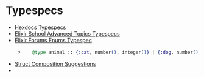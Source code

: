 # Typespecs

* [Hexdocs Typespecs](https://hexdocs.pm/elixir/1.13/typespecs.html)
* [Elixir School Advanced Topics Typespecs](https://elixirschool.com/en/lessons/advanced/typespec)
* [Elixir Forums Enums Typespec](https://elixirforum.com/t/union-type/35040)
    * ```elixir
         @type animal :: {:cat, number(), integer()} | {:dog, number(), integer()} | {:monkey, number(), integer(), integer()} | ...
       ```
* [Struct Composition Suggestions](https://elixirforum.com/t/a-sort-of-inheritance-for-struct/942/7)
* 
